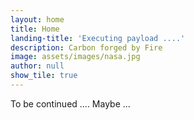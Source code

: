 ```yaml
---
layout: home
title: Home
landing-title: 'Executing payload ....'
description: Carbon forged by Fire
image: assets/images/nasa.jpg
author: null
show_tile: true
---
```


To be continued .... Maybe ...
